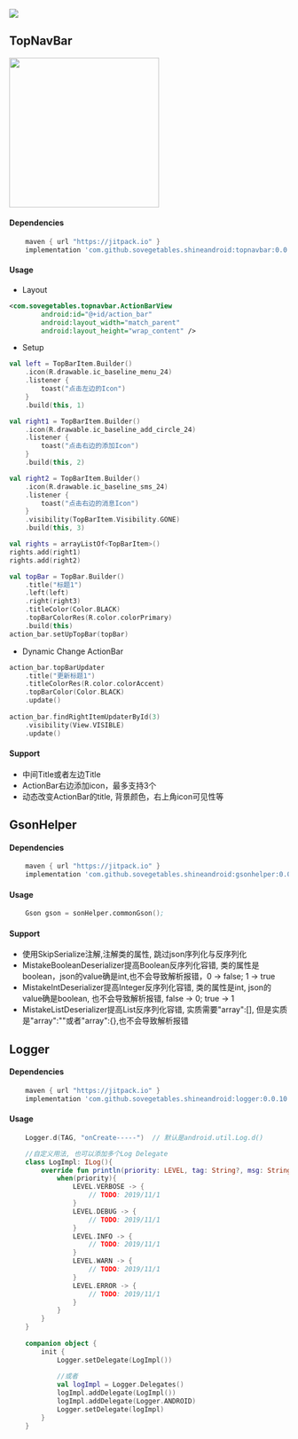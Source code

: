 [![](https://jitpack.io/v/sovegetables/shineandroid.svg)](https://jitpack.io/#sovegetables/shineandroid)
## TopNavBar
<p align="left">
	<img src="http://www.liuguangbo.com:9020/ic_top_nav_bar.jpg" width="270">
</p>

#### Dependencies
```gradle
    maven { url "https://jitpack.io" }
    implementation 'com.github.sovegetables.shineandroid:topnavbar:0.0.10'
```
#### Usage
- Layout
```xml
<com.sovegetables.topnavbar.ActionBarView
        android:id="@+id/action_bar"
        android:layout_width="match_parent"
        android:layout_height="wrap_content" />
```

- Setup
```kotlin
val left = TopBarItem.Builder()
    .icon(R.drawable.ic_baseline_menu_24)
    .listener {
        toast("点击左边的Icon")
    }
    .build(this, 1)

val right1 = TopBarItem.Builder()
    .icon(R.drawable.ic_baseline_add_circle_24)
    .listener {
        toast("点击右边的添加Icon")
    }
    .build(this, 2)

val right2 = TopBarItem.Builder()
    .icon(R.drawable.ic_baseline_sms_24)
    .listener {
        toast("点击右边的消息Icon")
    }
    .visibility(TopBarItem.Visibility.GONE)
    .build(this, 3)

val rights = arrayListOf<TopBarItem>()
rights.add(right1)
rights.add(right2)

val topBar = TopBar.Builder()
    .title("标题1")
    .left(left)
    .right(right3)
    .titleColor(Color.BLACK)
    .topBarColorRes(R.color.colorPrimary)
    .build(this)
action_bar.setUpTopBar(topBar)
```

- Dynamic Change ActionBar
```kotlin
action_bar.topBarUpdater
    .title("更新标题1")
    .titleColorRes(R.color.colorAccent)
    .topBarColor(Color.BLACK)
    .update()
    
action_bar.findRightItemUpdaterById(3)
    .visibility(View.VISIBLE)
    .update()
```

#### Support
- 中间Title或者左边Title
- ActionBar右边添加icon，最多支持3个
- 动态改变ActionBar的title, 背景颜色，右上角icon可见性等


## GsonHelper
#### Dependencies
```gradle
    maven { url "https://jitpack.io" }
    implementation 'com.github.sovegetables.shineandroid:gsonhelper:0.0.10'
```

#### Usage
```s
    Gson gson = sonHelper.commonGson();
```
#### Support
- 使用SkipSerialize注解,注解类的属性, 跳过json序列化与反序列化
- MistakeBooleanDeserializer提高Boolean反序列化容错, 类的属性是boolean，json的value确是int,也不会导致解析报错，0 -> false; 1 -> true
- MistakeIntDeserializer提高Integer反序列化容错, 类的属性是int, json的value确是boolean, 也不会导致解析报错, false -> 0; true -> 1
- MistakeListDeserializer提高List反序列化容错, 实质需要"array":[], 但是实质是"array":""或者"array":{},也不会导致解析报错


## Logger
#### Dependencies
```gradle
    maven { url "https://jitpack.io" }
    implementation 'com.github.sovegetables.shineandroid:logger:0.0.10'
```
#### Usage
```kotlin
    Logger.d(TAG, "onCreate-----")  // 默认是android.util.Log.d()
```


```kotlin
    //自定义用法, 也可以添加多个Log Delegate
    class LogImpl: ILog(){
        override fun println(priority: LEVEL, tag: String?, msg: String?) {
            when(priority){
                LEVEL.VERBOSE -> {
                    // TODO: 2019/11/1
                }
                LEVEL.DEBUG -> {
                    // TODO: 2019/11/1
                }
                LEVEL.INFO -> {
                    // TODO: 2019/11/1
                }
                LEVEL.WARN -> {
                    // TODO: 2019/11/1
                }
                LEVEL.ERROR -> {
                    // TODO: 2019/11/1
                }
            }
        }
    }
    
    companion object {
        init {
            Logger.setDelegate(LogImpl())
            
            //或者
            val logImpl = Logger.Delegates()
            logImpl.addDelegate(LogImpl())
            logImpl.addDelegate(Logger.ANDROID)
            Logger.setDelegate(logImpl)
        }
    }
    
```

